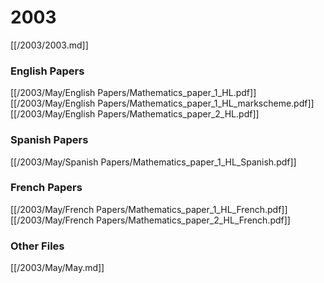 # 2003

[[/2003/2003.md]]

### English Papers
[[/2003/May/English Papers/Mathematics_paper_1_HL.pdf]]
[[/2003/May/English Papers/Mathematics_paper_1_HL_markscheme.pdf]]
[[/2003/May/English Papers/Mathematics_paper_2_HL.pdf]]
### Spanish Papers
[[/2003/May/Spanish Papers/Mathematics_paper_1_HL_Spanish.pdf]]
### French Papers
[[/2003/May/French Papers/Mathematics_paper_1_HL_French.pdf]]
[[/2003/May/French Papers/Mathematics_paper_2_HL_French.pdf]]

### Other Files
[[/2003/May/May.md]]
